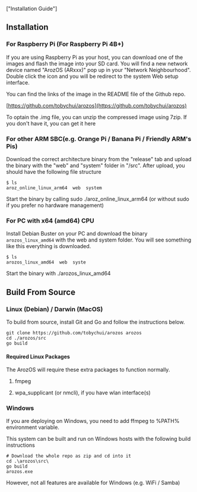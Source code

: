 ["Installation Guide"]

## Installation
### For Raspberry Pi (For Raspberry Pi 4B+)

If you are using Raspberry Pi as your host, you can download one of the images and flash the image into your SD card. You will find a new network device named "ArozOS (ARxxx)" pop up in your "Network Neighbourhood". 
Double click the icon and you will be redirect to the system Web setup interface.

You can find the links of the image in the README file of the Github repo.

[https://github.com/tobychui/arozos](https://github.com/tobychui/arozos)



To optain the .img file, you can unzip the compressed image using 7zip. If you don't have it, you can get it here

### For other ARM SBC(e.g. Orange Pi / Banana Pi / Friendly ARM's Pis)

Download the correct architecture binary from the "release" tab and upload the binary with the "web" and "system" folder in "/src". After upload, you should have the following file structure

```
$ ls
aroz_online_linux_arm64  web  system
```

Start the binary by calling sudo ./aroz_online_linux_arm64 (or without sudo if you prefer no hardware management)

### For PC with x64 (amd64) CPU

Install Debian Buster on your PC and download the binary ``` arozos_linux_amd64``` with the web and system folder. You will see something like this everything is downloaded.

```
$ ls
arozos_linux_amd64  web  syste
```

Start the binary with ./arozos_linux_amd64

## Build From Source

### Linux (Debian) / Darwin (MacOS)

To build from source, install Git and Go and follow the instructions below.

```
git clone https://github.com/tobychui/arozos arozos
cd ./arozos/src
go build
```

#### Required Linux Packages

The ArozOS will require these extra packages to function normally.

1. fmpeg

2. wpa_supplicant (or nmcli), if you have wlan interface(s)

### Windows

If you are deploying on Windows, you need to add ffmpeg to %PATH% environment variable.

This system can be built and run on Windows hosts with the following build instructions

```
# Download the whole repo as zip and cd into it
cd .\arozos\src\
go build
arozos.exe
```

However, not all features are available for Windows (e.g. WiFi / Samba)